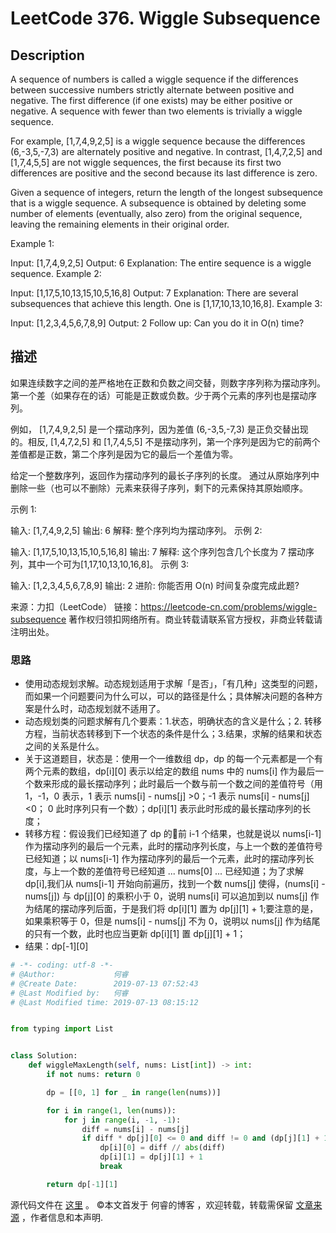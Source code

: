 # LeetCode 376. Wiggle Subsequence

## Description

A sequence of numbers is called a wiggle sequence if the differences between successive numbers strictly alternate between positive and negative. The first difference (if one exists) may be either positive or negative. A sequence with fewer than two elements is trivially a wiggle sequence.

For example, \[1,7,4,9,2,5] is a wiggle sequence because the differences (6,-3,5,-7,3) are alternately positive and negative. In contrast, \[1,4,7,2,5] and \[1,7,4,5,5] are not wiggle sequences, the first because its first two differences are positive and the second because its last difference is zero.

Given a sequence of integers, return the length of the longest subsequence that is a wiggle sequence. A subsequence is obtained by deleting some number of elements (eventually, also zero) from the original sequence, leaving the remaining elements in their original order.

Example 1:

Input: \[1,7,4,9,2,5]
Output: 6
Explanation: The entire sequence is a wiggle sequence.
Example 2:

Input: \[1,17,5,10,13,15,10,5,16,8]
Output: 7
Explanation: There are several subsequences that achieve this length. One is \[1,17,10,13,10,16,8].
Example 3:

Input: \[1,2,3,4,5,6,7,8,9]
Output: 2
Follow up:
Can you do it in O(n) time?

## 描述

如果连续数字之间的差严格地在正数和负数之间交替，则数字序列称为摆动序列。第一个差（如果存在的话）可能是正数或负数。少于两个元素的序列也是摆动序列。

例如， [1,7,4,9,2,5] 是一个摆动序列，因为差值 (6,-3,5,-7,3) 是正负交替出现的。相反, [1,4,7,2,5] 和 [1,7,4,5,5] 不是摆动序列，第一个序列是因为它的前两个差值都是正数，第二个序列是因为它的最后一个差值为零。

给定一个整数序列，返回作为摆动序列的最长子序列的长度。 通过从原始序列中删除一些（也可以不删除）元素来获得子序列，剩下的元素保持其原始顺序。

示例 1:

输入: [1,7,4,9,2,5]
输出: 6 
解释: 整个序列均为摆动序列。
示例 2:

输入: [1,17,5,10,13,15,10,5,16,8]
输出: 7
解释: 这个序列包含几个长度为 7 摆动序列，其中一个可为[1,17,10,13,10,16,8]。
示例 3:

输入: [1,2,3,4,5,6,7,8,9]
输出: 2
进阶:
你能否用 O(n) 时间复杂度完成此题?

来源：力扣（LeetCode）
链接：https://leetcode-cn.com/problems/wiggle-subsequence
著作权归领扣网络所有。商业转载请联系官方授权，非商业转载请注明出处。

### 思路

* 使用动态规划求解。动态规划适用于求解「是否」，「有几种」这类型的问题，而如果一个问题要问为什么可以，可以的路径是什么；具体解决问题的各种方案是什么时，动态规划就不适用了。
* 动态规划类的问题求解有几个要素：1.状态，明确状态的含义是什么；2. 转移方程，当前状态转移到下一个状态的条件是什么；3.结果，求解的结果和状态之间的关系是什么。
* 关于这道题目，状态是：使用一个一维数组 dp，dp 的每一个元素都是一个有两个元素的数组，dp\[i]\[0] 表示以给定的数组 nums 中的 nums\[i] 作为最后一个数来形成的最长摆动序列；此时最后一个数与前一个数之间的差值符号（用 1，-1，0 表示，1 表示 nums\[i] - nums\[j] >0；-1 表示 nums\[i] - nums\[j] <0； 0 此时序列只有一个数）；dp\[i]\[1] 表示此时形成的最长摆动序列的长度；
* 转移方程：假设我们已经知道了 dp 的前 i-1 个结果，也就是说以 nums\[i-1] 作为摆动序列的最后一个元素，此时的摆动序列长度，与上一个数的差值符号已经知道；以 nums\[i-1] 作为摆动序列的最后一个元素，此时的摆动序列长度，与上一个数的差值符号已经知道 ... nums\[0] ... 已经知道；为了求解 dp\[i],我们从 nums\[i-1] 开始向前遍历，找到一个数 nums\[j] 使得，(nums\[i] - nums\[j]) 与 dp\[j]\[0] 的乘积小于 0，说明 nums\[i] 可以追加到以 nums\[j] 作为结尾的摆动序列后面，于是我们将 dp\[i]\[1] 置为 dp\[j]\[1] + 1;要注意的是，如果乘积等于 0，但是 nums\[i] - nums\[j] 不为 0，说明以 nums\[j] 作为结尾的只有一个数，此时也应当更新 dp\[i]\[1] 置 dp\[j]\[1] + 1；
* 结果：dp\[-1]\[0]

```py
# -*- coding: utf-8 -*-
# @Author:             何睿
# @Create Date:        2019-07-13 07:52:43
# @Last Modified by:   何睿
# @Last Modified time: 2019-07-13 08:15:12


from typing import List


class Solution:
    def wiggleMaxLength(self, nums: List[int]) -> int:
        if not nums: return 0

        dp = [[0, 1] for _ in range(len(nums))]

        for i in range(1, len(nums)):
            for j in range(i, -1, -1):
                diff = nums[i] - nums[j]
                if diff * dp[j][0] <= 0 and diff != 0 and (dp[j][1] + 1) > dp[i][1]:
                    dp[i][0] = diff // abs(diff)
                    dp[i][1] = dp[j][1] + 1
                    break

        return dp[-1][1]

```
源代码文件在 [这里](https://github.com/ruicore/Algorithm/blob/master/LeetCode/2019-07-13-376-Wiggle-Subsequence.py) 。
©本文首发于 何睿的博客 ，欢迎转载，转载需保留 [文章来源](https://www.ruicore.cn/leetcode-376-wiggle-subsequence/) ，作者信息和本声明.
